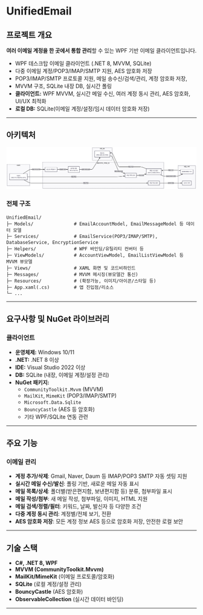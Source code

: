 # UnifiedEmail

## 프로젝트 개요

  **여러 이메일 계정을 한 곳에서 통합 관리**할 수 있는 WPF 기반 이메일 클라이언트입니다.  
- WPF 데스크탑 이메일 클라이언트 (.NET 8, MVVM, SQLite)
- 다중 이메일 계정/POP3/IMAP/SMTP 지원, AES 암호화 저장
- POP3/IMAP/SMTP 프로토콜 지원, 메일 송수신/검색/관리, 계정 암호화 저장,  
- MVVM 구조, SQLite 내장 DB, 실시간 폴링
- **클라이언트:** WPF MVVM, 실시간 메일 수신, 여러 계정 동시 관리, AES 암호화, UI/UX 최적화  
- **로컬 DB:** SQLite(이메일 계정/설정/임시 데이터 암호화 저장)

---

## 아키텍처

![아키텍쳐](Screenshots/EmailArchitecture.png)

### 전체 구조
```plaintext
UnifiedEmail/
├─ Models/               # EmailAccountModel, EmailMessageModel 등 데이터 모델
├─ Services/             # EmailService(POP3/IMAP/SMTP), DatabaseService, EncryptionService
├─ Helpers/              # WPF 바인딩/유틸리티 컨버터 등
├─ ViewModels/           # AccountViewModel, EmailListViewModel 등 MVVM 뷰모델
├─ Views/                # XAML 화면 및 코드비하인드
├─ Messages/             # MVVM 메시징(뷰모델간 통신)
├─ Resources/            # (확장가능, 이미지/아이콘/스타일 등)
├─ App.xaml(.cs)         # 앱 진입점/리소스
└─ ...
```

------------------------------

## 요구사항 및 NuGet 라이브러리

### 클라이언트
- **운영체제:** Windows 10/11
- **.NET:** .NET 8 이상
- **IDE:** Visual Studio 2022 이상
- **DB:** SQLite (내장, 이메일 계정/설정 관리)
- **NuGet 패키지:**
  - `CommunityToolkit.Mvvm` (MVVM)
  - `MailKit`, `MimeKit` (POP3/IMAP/SMTP)
  - `Microsoft.Data.Sqlite`
  - `BouncyCastle` (AES 등 암호화)
  - 기타 WPF/SQLite 연동 관련

---

## 주요 기능

### 이메일 관리
- **계정 추가/삭제**: Gmail, Naver, Daum 등 IMAP/POP3 SMTP 자동 셋팅 지원
- **실시간 메일 수신/발신**: 폴링 기반, 새로운 메일 자동 표시
- **메일 목록/상세**: 폴더별(받은편지함, 보낸편지함 등) 분류, 첨부파일 표시
- **메일 작성/첨부**: 새 메일 작성, 첨부파일, 이미지, HTML 지원
- **메일 검색/정렬/필터**: 키워드, 날짜, 발신자 등 다양한 조건
- **다중 계정 동시 관리**: 계정별/전체 보기, 전환
- **AES 암호화 저장**: 모든 계정 정보 AES 등으로 암호화 저장, 안전한 로컬 보안

---

## 기술 스택

- **C#, .NET 8, WPF**
- **MVVM (CommunityToolkit.Mvvm)**
- **MailKit/MimeKit** (이메일 프로토콜/암호화)
- **SQLite** (로컬 계정/설정 관리)
- **BouncyCastle** (AES 암호화)
- **ObservableCollection** (실시간 데이터 바인딩)

---


